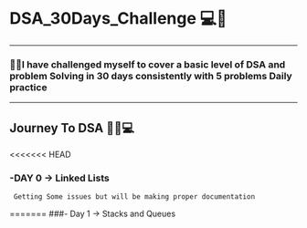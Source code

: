 # DSA_30Days_Challenge 💻🤍

--------------------------------------------------------------------------------------



### 🔰🎉I have challenged myself to cover a basic level of DSA and problem Solving in 30 days consistently with 5 problems Daily practice 





--------------------------------------------------------------------------------------
   ## Journey To DSA 🐱‍🐉💻

   
<<<<<<< HEAD
   ### -DAY 0 ->  Linked Lists 
     Getting Some issues but will be making proper documentation
=======
###- Day 1 -> Stacks and Queues
